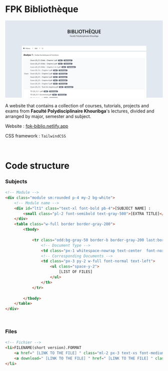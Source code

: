# FPK Bibliothèque
![Website Snapshot](./github_imgs/website_snapshot.jpg)

A website that contains a collection of courses, tutorials, projects and exams from **Faculté Polydisciplinaire Khouribga**'s lectures, divided and arranged by major, semester and subject.


Website : [fpk-biblio.netlify.app](http://fpk-biblio.netlify.app/)

CSS framework : ```TailwindCSS ```

<br/>

# Code structure

### Subjects
```html
<!-- Module -->
<div class="module sm:rounded p-4 my-2 bg-white">
    <!-- Module name -->
    <div id="lt1" class="text-xl font-bold pb-4">[SUBJECT NAME] :
        <small class="pl-2 font-semibold text-gray-500">[EXTRA TITLE]</small>
    </div>
    <table class="w-full border border-gray-200">
        <tbody>

            <tr class="odd:bg-gray-50 border-b border-gray-200 last:border-b-0">
                <!-- Document Type -->
                <td class="px-1 whitespace-nowrap text-center  font-normal">[DOCUMENTS TYPE : Cours, TDs, TPs, Devoirs, Controles, Exams, Autres]</th>
                <!-- Corresponding Documents -->
                <td class="px-3 py-2 w-full font-normal text-left">
                    <ul class="space-y-2">
                        [LIST OF FILES]
                    </ul>
                </th>
            </tr>

        </tbody>
    </table>
</div>
```

<br/>

### Files
```html
<!-- Fichier -->
<li>FILENAME(short version).FORMAT
    <a href=" [LINK TO THE FILE] " class="ml-2 px-3 text-xs font-medium text-center text-white bg-gray-500 rounded-lg hover:bg-gray-700">Voir</a>
    <a download=" [LINK TO THE FILE] " href=" [LINK TO THE FILE] " class="ml-2 px-3 text-xs font-medium text-center text-white bg-gray-500 rounded-lg hover:bg-gray-700">Telecharger</a>
</li>
```